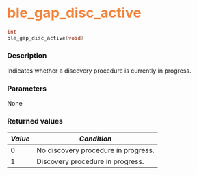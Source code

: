 ## <font color="#F2853F" style="font-size:24pt">ble\_gap\_disc\_active</font>

```c
int
ble_gap_disc_active(void)
```

### Description

Indicates whether a discovery procedure is currently in progress.

### Parameters

None

### Returned values

| *Value* | *Condition* |
|---------|-------------|
| 0 | No discovery procedure in progress. |
| 1 | Discovery procedure in progress. |
